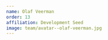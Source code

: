 ```yaml
---
name: Olaf Veerman
order: 13
affiliation: Development Seed
image: team/avatar--olaf-veerman.jpg
---
```

